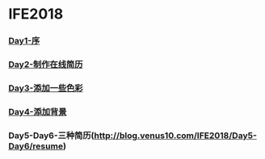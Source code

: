 # IFE2018

### [Day1-序](http://blog.venus10.com/2018/04/25/First-Day-at-IFE/)
### [Day2-制作在线简历](http://blog.venus10.com/IFE2018/Day2/resume)
### [Day3-添加一些色彩](http://blog.venus10.com/IFE2018/Day3/resume)
### [Day4-添加背景](http://blog.venus10.com/IFE2018/Day4/resume)
### Day5-Day6-三种简历(http://blog.venus10.com/IFE2018/Day5-Day6/resume)